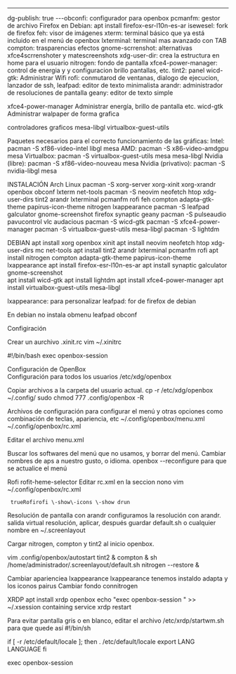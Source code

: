 ---
dg-publish: true
---obconfi: configurador para openbox
pcmanfm: gestor de archivo
Firefox en Debian: apt install firefox\-esr\-l10n\-es\-ar
isewesel: fork de firefox
feh: visor de imágenes
xterm: terminal básico que ya está incluido en el menú de openbox
lxterminal: terminal mas avanzado con TAB
compton: trasparencias efectos
gnome\-scrrenshot: alternativas xfce4scrrenshoter y matescreenshots
xdg\-user\-dir: crea la estructura en home para el usuario
nitrogen: fondo de pantalla
xfce4\-power\-manager: control de energia y y configuracion brillo pantallas, etc.
tint2: panel
wicd\-gtk: Administrar Wifi
rofi: conmutarod de ventanas, dialogo de ejecucion, lanzador de ssh,
leafpad: editor de texto minimalista
arandr: administrador de resoluciones de pantalla
geany: editor de texto simple

xfce4\-power\-manager Administrar energía, brillo de pantalla etc.
wicd\-gtk Administrar walpaper de forma grafica
 
controladores graficos
mesa\-libgl
virtualbox\-guest\-utils
 
Paquetes necesarios para el correcto funcionamiento de las gráficas:
Intel: pacman \-S xf86\-video\-intel libgl mesa
AMD: pacman \-S x86\-video\-amdgpu mesa
Virtualbox: pacman \-S virtualbox\-guest\-utils mesa mesa\-libgl
Nvidia \(libre\): pacman \-S xf86\-video\-nouveau mesa
Nvidia \(privativo\): pacman \-S nvidia\-libgl mesa
 
INSTALACIÓN
Arch Linux
pacman \-S xorg\-server xorg\-xinit xorg\-xrandr openbox obconf  lxterm net\-tools
pacman \-S neovim neofetch htop xdg\-user\-dirs  tint2 arandr lxterminal pcmanfm rofi  feh compton adapta\-gtk\-theme papirus\-icon\-theme  nitrogen lxappearance
pacman \-S leafpad galculator gnome\-screenshot firefox synaptic geany
pacman \-S pulseaudio pavucontrol vlc audacious 
pacman \-S wicd\-gtk 
pacman \-S xfce4\-power\-manager
pacman \-S  virtualbox\-guest\-utils mesa\-libgl
pacman \-S lightdm
 
DEBIAN
apt install xorg openbox xinit
apt install neovim neofetch htop xdg\-user\-dirs mc  net\-tools
apt install tint2 arandr lxterminal pcmanfm rofi 
apt install nitrogen compton  adapta\-gtk\-theme papirus\-icon\-theme lxappearance 
apt install firefox\-esr\-l10n\-es\-ar
apt install synaptic galculator gnome\-screenshot  
apt install wicd\-gtk 
apt install lightdm
apt install xfce4\-power\-manager
apt install virtualbox\-guest\-utils mesa\-libgl
 
 
lxappearance: para personalizar
leafpad: for de  firefox de debian
 
En debian no instala obmenu leafpad obconf
 
Configiración
 
Crear un aurchivo .xinit.rc
vim  ~/.xinitrc 
 
\#\!/bin/bash
exec openbox\-session
 
Configuración de OpenBox  
Configuración para todos los usuarios
/etc/xdg/openbox 
 
Copiar archivos a la carpeta del usuario actual.
cp \-r /etc/xdg/openbox ~/.config/
sudo chmod 777 .config/openbox \-R
 
Archivos de configuración para configurar el menú y otras opciones como combinación de teclas, apariencia, etc
~/.config/openbox/menu.xml
~/.config/openbox/rc.xml
 
Editar el archivo menu.xml
 
Buscar los softwares del menú que no usamos, y borrar del menú. 
Cambiar nombres de aps a nuestro gusto, o idioma.
openbox \-\-reconfigure para que se actualice el menú
 
Rofi
rofit\-heme\-selector
 Editar rc.xml en la seccion 
nono vim ~/.config/openbox/rc.xml
    
     trueRofirofi \-show\-icons \-show drun
 
Resolución de pantalla con arandr
configuramos la resolución con arandr.
salida virtual resolución, aplicar, después guardar default.sh o cualquier nombre en ~/.screenlayout
 
Cargar nitrogen, compton y tint2 al inicio openbox.
 
vim  .config/openbox/autostart
tint2 &
compton &
sh /home/administrador/.screenlayout/default.sh
nitrogen \-\-restore &
 
Cambiar aparienciea lxappearance
lxappearance
tenemos instaldo adapta y los iconos pairus
Cambiar fondo
connitrogen
 
 
XRDP
apt install xrdp openbox
echo "exec openbox\-session " >>  ~/.xsession containing
service xrdp restart
 
Para evitar pantalla gris o en blanco, editar el archivo /etc/xrdp/startwm.sh para que quede así
\#\!/bin/sh
 
if \[ \-r /etc/default/locale \]; then
. /etc/default/locale
export LANG LANGUAGE
fi
 
exec openbox\-session

